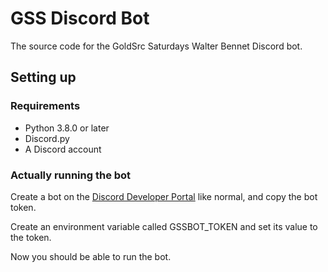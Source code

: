 # GSS Discord Bot
The source code for the GoldSrc Saturdays Walter Bennet Discord bot.

## Setting up

### Requirements
- Python 3.8.0 or later
- Discord.py
- A Discord account

### Actually running the bot
Create a bot on the [Discord Developer Portal](https://discord.com/developers/applications) like normal, and copy the bot token.

Create an environment variable called GSSBOT_TOKEN and set its value to the token.

Now you should be able to run the bot.